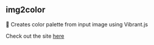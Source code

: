 ## img2color

:art: Creates color palette from input image using Vibrant.js

Check out the site [here](http://kfrankc.me/img2color)
